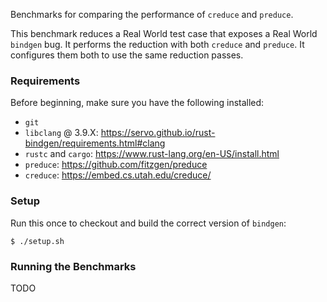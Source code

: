 Benchmarks for comparing the performance of `creduce` and `preduce`.

This benchmark reduces a Real World test case that exposes a Real World
`bindgen` bug. It performs the reduction with both `creduce` and `preduce`. It
configures them both to use the same reduction passes.

### Requirements

Before beginning, make sure you have the following installed:

* `git`
* `libclang` @ 3.9.X: https://servo.github.io/rust-bindgen/requirements.html#clang
* `rustc` and `cargo`: https://www.rust-lang.org/en-US/install.html
* `preduce`: https://github.com/fitzgen/preduce
* `creduce`: https://embed.cs.utah.edu/creduce/

### Setup

Run this once to checkout and build the correct version of `bindgen`:

```
$ ./setup.sh
```

### Running the Benchmarks

TODO
